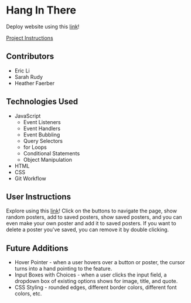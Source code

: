 # Hang In There

Deploy website using this [link](file:///Users/sarahrudy/hang-in-there-boilerplate/index.html)!

[Project Instructions](https://frontend.turing.io/projects/module-1/hang-in-there.html)

## Contributors

- Eric Li
- Sarah Rudy
- Heather Faerber

## Technologies Used

- JavaScript
    - Event Listeners
    - Event Handlers
    - Event Bubbling
    - Query Selectors
    - for Loops
    - Conditional Statements
    - Object Manipulation
- HTML
- CSS
- Git Workflow

## User Instructions

Explore using this [link](https://sarahrudy.github.io/hang-in-there-boilerplate/)! Click on the buttons to navigate the page, show random posters, add to saved posters, show saved posters, and you can even make your own poster and add it to saved posters. If you want to delete a poster you've saved, you can remove it by double clicking.

## Future Additions

 - Hover Pointer - when a user hovers over a button or poster, the cursor turns into a hand pointing to the feature.
 - Input Boxes with Choices - when a user clicks the input field, a dropdown box of existing options shows for image, title, and quote.
 - CSS Styling - rounded edges, different border colors, different font colors, etc.
